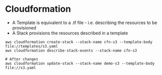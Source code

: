 # Cloudformation

* A Template is equivalent to a .tf file - i.e. describing the resources to be provisioned
* A Stack provisions the resources described in a template

```shell
aws cloudformation create-stack --stack-name cfn-s3 --template-body file://templates/s3.yaml
aws cloudformation describe-stack-events --stack-name cfn-s3

# After changes
aws cloudformation update-stack --stack-name demo-s3 --template-body file://s3.yaml
```
